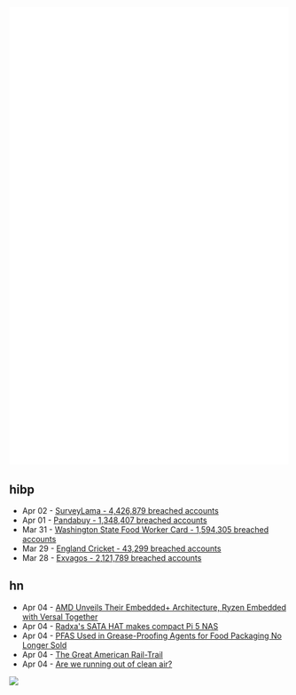 ![Metrics](https://raw.githubusercontent.com/phixion/phixion/master/metrics.svg)

## hibp

<!--
for https://github.com/phixion/phixion/blob/main/.github/workflows/feeds.yml
-->
<!--START_SECTION:haveibeenpwnd-->
- Apr 02 - [SurveyLama - 4,426,879 breached accounts](https://haveibeenpwned.com/PwnedWebsites#SurveyLama)
- Apr 01 - [Pandabuy - 1,348,407 breached accounts](https://haveibeenpwned.com/PwnedWebsites#Pandabuy)
- Mar 31 - [Washington State Food Worker Card - 1,594,305 breached accounts](https://haveibeenpwned.com/PwnedWebsites#WashingtonStateFoodWorkerCard)
- Mar 29 - [England Cricket - 43,299 breached accounts](https://haveibeenpwned.com/PwnedWebsites#ECB)
- Mar 28 - [Exvagos - 2,121,789 breached accounts](https://haveibeenpwned.com/PwnedWebsites#Exvagos)
<!--END_SECTION:haveibeenpwnd-->

## hn

<!--
for https://github.com/phixion/phixion/blob/main/.github/workflows/feeds.yml
-->
<!--START_SECTION:hn-->
- Apr 04 - [AMD Unveils Their Embedded+ Architecture, Ryzen Embedded with Versal Together](https://www.anandtech.com/show/21254/amd-unveils-their-embedded-architecture-ryzen-embedded-with-versal-together)
- Apr 04 - [Radxa's SATA HAT makes compact Pi 5 NAS](https://www.jeffgeerling.com/blog/2024/radxas-sata-hat-makes-compact-pi-5-nas)
- Apr 04 - [PFAS Used in Grease-Proofing Agents for Food Packaging No Longer Sold](https://www.fda.gov/food/cfsan-constituent-updates/fda-announces-pfas-used-grease-proofing-agents-food-packaging-no-longer-being-sold-us)
- Apr 04 - [The Great American Rail-Trail](https://www.railstotrails.org/site/greatamericanrailtrail/content/route/)
- Apr 04 - [Are we running out of clean air?](https://news.ycombinator.com/item?id=39930866)
<!--END_SECTION:hn-->

<!--
for https://yhype.me
-->
![](https://hit.yhype.me/github/profile?user_id=13013670)
